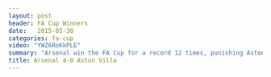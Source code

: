 ```yaml
---
layout: post
header: FA Cup Winners
date:   2015-05-30
categories: fa-cup
video: "YWZ6RoKkPLE"
summary: "Arsenal win the FA Cup for a record 12 times, punishing Aston Villa 4-0. A wonder goal from Alexis Sanchez put Arsenal in command after Theo Walcott's opener. Per Mertesacker and Olivier Giroud completed the rout."
title: Arsenal 4-0 Aston Villa
---
```


